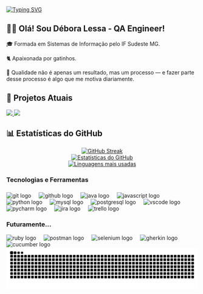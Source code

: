 <!-- Typing "Bem-vindo!" -->
<div>
  <a href="https://git.io/typing-svg">
    <img src="https://readme-typing-svg.demolab.com?font=Arial&size=30&pause=1000&repeat=false&color=FFFFFF&width=435&lines=Bem-vindo!" alt="Typing SVG" />
  </a>
</div>

<!-- Apresentação -->
## 👋🏻 Olá! Sou Débora Lessa - QA Engineer!

<p align="left">
  🎓 Formada em Sistemas de Informação pelo IF Sudeste MG.
</p>
<p align="left">
  🐈 Apaixonada por gatinhos.
</p>
<p align="left">
  🚀 Qualidade não é apenas um resultado, mas um processo — e fazer parte desse processo é algo que me motiva diariamente.
</p>

<!-- Projetos em Destaque -->
## 📌 Projetos Atuais

<div align="left">
  <a href="https://github.com/deboralili/fundamentos-qualidade-de-software">
    <img src="https://github-readme-stats.vercel.app/api/pin/?username=deboralili&repo=fundamentos-qualidade-de-software&theme=dark" />
  </a>   
  <a href="https://github.com/deboralili/testes-front-end-cypress">
    <img src="https://github-readme-stats.vercel.app/api/pin/?username=deboralili&repo=testes-front-end-cypress&theme=dark" />
  </a>
</div>

<!-- Estatísticas -->
## 📊 Estatísticas do GitHub

<div align="center">
  <a href="https://git.io/streak-stats">
    <img 
      src="https://github-readme-streak-stats.herokuapp.com?user=deboralili&theme=dark&locale=pt_BR&mode=weekly" 
      width="520" 
      alt="GitHub Streak" 
    />
  </a>
</div>

<div align="center">
  <a href="https://github.com/deboralili">
    <img 
      src="https://github-readme-stats.vercel.app/api?username=deboralili&show_icons=true&theme=dark&rank_icon=github&include_all_commits=true&hide=prs&disable_animations=false&text_bold=false&locale=pt-br" 
      width="520"
      alt="Estatísticas do GitHub" 
    />
  </a>
</div>

<div align="center">
  <a href="https://github.com/deboralili">
    <img 
      src="https://github-readme-stats.vercel.app/api/top-langs/?username=deboralili&layout=compact&theme=dark" 
      width="520"
      alt="Linguagens mais usadas" 
    />
  </a>
</div>

<h3 align="left">Tecnologias e Ferramentas</h3>

###

<div align="left">
  <img src="https://skillicons.dev/icons?i=git" height="40" alt="git logo"  />
  <img width="12" />
  <img src="https://skillicons.dev/icons?i=github" height="40" alt="github logo"  />
  <img width="12" />
  
  <img src="https://skillicons.dev/icons?i=java" height="40" alt="java logo"  />
  <img width="12" />
  <img src="https://skillicons.dev/icons?i=js" height="40" alt="javascript logo"  />
  <img width="12" />
  <img src="https://skillicons.dev/icons?i=py" height="40" alt="python logo"  />
  <img width="12" />
  
  <img src="https://skillicons.dev/icons?i=mysql" height="40" alt="mysql logo"  />
  <img width="12" />
  <img src="https://skillicons.dev/icons?i=postgres" height="40" alt="postgresql logo"  />
  <img width="12" />

  <img src="https://skillicons.dev/icons?i=vscode" height="40" alt="vscode logo"  />
  <img width="12" />
  <img src="https://skillicons.dev/icons?i=pycharm" height="40" alt="pycharm logo"  />
  <img width="12" />

  <img src="https://img.shields.io/badge/Jira-0052CC?logo=jira&logoColor=white&style=for-the-badge" height="40" alt="jira logo"  />
  <img width="12" />
  <img src="https://img.shields.io/badge/Trello-0052CC?logo=trello&logoColor=white&style=for-the-badge" height="40" alt="trello logo"  />
  <img width="12" />
</div>

###

<h3 align="left">Futuramente...</h3>

<div>
  <img src="https://skillicons.dev/icons?i=ruby" height="40" alt="ruby logo"  />
  <img width="12" />
  <img src="https://skillicons.dev/icons?i=postman" height="40" alt="postman logo"  />
  <img width="12" />
  <img src="https://skillicons.dev/icons?i=selenium" height="40" alt="selenium logo"  />
  <img width="12" />
  <img src="https://skillicons.dev/icons?i=gherkin" height="40" alt="gherkin logo"  />
  <img width="12" />
  <img src="https://img.shields.io/badge/Cucumber-23D96C?logo=cucumber&logoColor=black&style=for-the-badge" height="40" alt="cucumber logo"  />
  <img width="12" />
</div>



<div align="center">
  <picture>
    <source media="(prefers-color-scheme: dark)" srcset="https://raw.githubusercontent.com/deboralili/deboralili/output/github-contribution-grid-snake-dark.svg">
    <img alt="github contribution grid snake animation" src="https://raw.githubusercontent.com/deboralili/deboralili/output/github-contribution-grid-snake-dark.svg">
  </picture>
</div>
